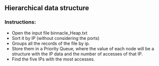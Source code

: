 ## Hierarchical data structure

### Instructions:

- Open the input file binnacle_Heap.txt
- Sort it by IP (without considering the ports)
- Groups all the records of the file by ip.
- Store them in a Priority Queue, where the value of each node will be a structure with the IP data and the number of accesses of that IP.
- Find the five IPs with the most accesses.